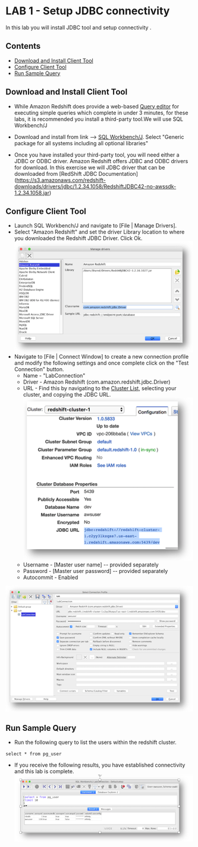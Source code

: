 # LAB 1 - Setup JDBC connectivity
In this lab you will install JDBC tool and setup connectivity .

## Contents
* [Download and Install Client Tool](#Download-and-Install-Client-Tool)
* [Configure Client Tool](#configure-client-tool)
* [Run Sample Query](#run-sample-query)


## Download and Install Client Tool
* While Amazon Redshift does provide a web-based [Query editor](https://console.aws.amazon.com/redshift/home?#query:) for executing simple queries which complete in under 3 minutes, for these labs, it is recommended you install a third-party tool.We will use SQL Workbench/J

* Download and install from link --> [SQL Workbench/J](http://www.sql-workbench.eu/downloads.html). Select "Generic package for all systems including all optional libraries"

* Once you have installed your third-party tool, you will need either a JDBC or ODBC driver.  Amazon Redshift offers JDBC and ODBC drivers for download. In this exercise we will JDBC driver that can be downloaded from [RedShift JDBC Documentation] (https://s3.amazonaws.com/redshift-downloads/drivers/jdbc/1.2.34.1058/RedshiftJDBC42-no-awssdk-1.2.34.1058.jar)



## Configure Client Tool

* Launch SQL Workbench/J and navigate to [File | Manage Drivers].
* Select "Amazon Redshift" and set the driver Library location to where you downloaded the Redshift JDBC Driver. Click Ok.
![](../images/Library.png)
* Navigate to [File | Connect Window] to create a new connection profile and modify the following settings and once complete click on the "Test Connection" button.
  * Name - "LabConnection"
  * Driver - Amazon Redshift (com.amazon.redshift.jdbc.Driver)
  * URL - Find this by navigating to the [Cluster List](https://console.aws.amazon.com/redshift/home?cluster-details:#cluster-list:), selecting your cluster, and copying the JDBC URL.  
  ![](../images/JDBCUrl.png)
  * Username - [Master user name] -- provided separately
  * Password - [Master user password]  -- provided separately
  * Autocommit - Enabled
  
![](../images/Connection.png)

## Run Sample Query
* Run the following query to list the users within the redshift cluster.  
```
select * from pg_user
```
* If you receive the following results, you have established connectivity and this lab is complete.  
![](../images/Users.png)
